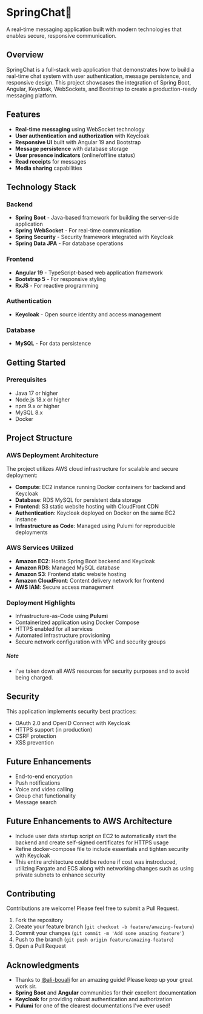 # SpringChat💬

A real-time messaging application built with modern technologies that enables secure, responsive communication.

## Overview

SpringChat is a full-stack web application that demonstrates how to build a real-time chat system with user authentication, message persistence, and responsive design. This project showcases the integration of Spring Boot, Angular, Keycloak, WebSockets, and Bootstrap to create a production-ready messaging platform.

## Features

- **Real-time messaging** using WebSocket technology
- **User authentication and authorization** with Keycloak
- **Responsive UI** built with Angular 19 and Bootstrap
- **Message persistence** with database storage
- **User presence indicators** (online/offline status)
- **Read receipts** for messages
- **Media sharing** capabilities

## Technology Stack

### Backend
- **Spring Boot** - Java-based framework for building the server-side application
- **Spring WebSocket** - For real-time communication
- **Spring Security** - Security framework integrated with Keycloak
- **Spring Data JPA** - For database operations

### Frontend
- **Angular 19** - TypeScript-based web application framework
- **Bootstrap 5** - For responsive styling
- **RxJS** - For reactive programming

### Authentication
- **Keycloak** - Open source identity and access management

### Database
- **MySQL** - For data persistence

## Getting Started

### Prerequisites
- Java 17 or higher
- Node.js 18.x or higher
- npm 9.x or higher
- MySQL 8.x
- Docker


## Project Structure
### AWS Deployment Architecture
The project utilizes AWS cloud infrastructure for scalable and secure deployment:
- **Compute**: EC2 instance running Docker containers for backend and Keycloak
- **Database**: RDS MySQL for persistent data storage
- **Frontend**: S3 static website hosting with CloudFront CDN
- **Authentication**: Keycloak deployed on Docker on the same EC2 instance
- **Infrastructure as Code**: Managed using Pulumi for reproducible deployments

### AWS Services Utilized
- **Amazon EC2**: Hosts Spring Boot backend and Keycloak
- **Amazon RDS**: Managed MySQL database
- **Amazon S3**: Frontend static website hosting
- **Amazon CloudFront**: Content delivery network for frontend
- **AWS IAM**: Secure access management

### Deployment Highlights
- Infrastructure-as-Code using **Pulumi**
- Containerized application using Docker Compose
- HTTPS enabled for all services
- Automated infrastructure provisioning
- Secure network configuration with VPC and security groups

##### Note
- I've taken down all AWS resources for security purposes and to avoid being charged. 

## Security

This application implements security best practices:
- OAuth 2.0 and OpenID Connect with Keycloak
- HTTPS support (in production)
- CSRF protection
- XSS prevention

## Future Enhancements

- End-to-end encryption
- Push notifications
- Voice and video calling
- Group chat functionality
- Message search

## Future Enhancements to AWS Architecture

- Include user data startup script on EC2 to automatically start the backend and create self-signed certificates for HTTPS usage
- Refine docker-compose file to include essentials and tighten security with Keycloak
- This entire architecture could be redone if cost was instroduced, utilizing Fargate and ECS along with networking changes such as using private subnets to enhance security

## Contributing

Contributions are welcome! Please feel free to submit a Pull Request.

1. Fork the repository
2. Create your feature branch (`git checkout -b feature/amazing-feature`)
3. Commit your changes (`git commit -m 'Add some amazing feature'`)
4. Push to the branch (`git push origin feature/amazing-feature`)
5. Open a Pull Request

## Acknowledgments

- Thanks to [@ali-bouali](https://github.com/ali-bouali) for an amazing guide! Please keep up your great work sir.
- **Spring Boot** and **Angular** communities for their excellent documentation
- **Keycloak** for providing robust authentication and authorization
- **Pulumi** for one of the clearest documentations I've ever used!
